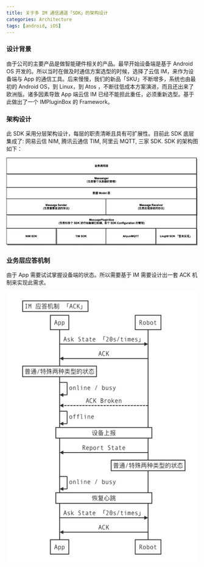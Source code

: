 ```yaml
---
title: 关于多 IM 通信通道「SDK」的架构设计
categories: Architecture
tags: [android, iOS]
---
```


### 设计背景

由于公司的主要产品是做智能硬件相关的产品。最早开始设备端是基于 Android OS 开发的。所以当时在做及时通信方案选型的时候，选择了云信 IM，来作为设备端与 App 的通信工具。后来慢慢，我们的新品「SKU」不断增多，系统也由最初的 Android OS，到 Linux，到 Atos ，不断往低成本方案演进，而且还出来了欧洲版。诸多因素导致 App 端云信 IM 已经不能担此重任，必须重新选型。基于此做出了一个 IMPluginBox 的 Framework。

### 架构设计

此 SDK 采用分层架构设计，每层的职责清晰且具有可扩展性。目前此 SDK 底层集成了: 网易云信 NIM, 腾讯云通信 TIM, 阿里云 MQTT, 三家 SDK. SDK 的架构图如下：

![](https://raw.githubusercontent.com/Davidxiaoshuo/blog_source/master/resources/images/message-plugin-box.png)

### 业务层应答机制

由于 App 需要试试掌握设备端的状态。所以需要基于 IM 需要设计出一套 ACK 机制来实现此需求。

![](https://raw.githubusercontent.com/Davidxiaoshuo/blog_source/master/resources/images/im_ack.png)
